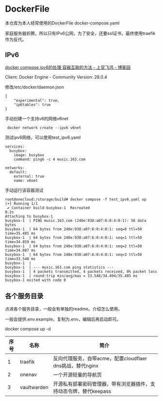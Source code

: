 # DockerFile

本仓库为本人经常使用的DockerFile  docker-compose.yaml

家庭服务器折腾，所以只有IPv6公网，为了安全，还要ssl证书，最终使用traefik作为反代。

## IPv6

[docker compose ipv6的处理 容器互联的方法 - 上官飞鸿 - 博客园](https://www.cnblogs.com/jackadam/p/16617369.html)

Client: Docker Engine - Community
 Version:    28.0.4

修改/etc/docker/daemon.json

```
{
    "experimental": true,
    "ip6tables": true
}
```

手动创建一个支持v6的网络v6net

```
 docker network create --ipv6 v6net
```

测试ipv6网络，可以使用test_ipv6.yaml

```
services:
  busybox:
    image: busybox
    command: ping6 -c 4 music.163.com

networks:
  default:
    external: true
    name: v6net

```

手动运行该容器测试

```
root@onecloud:/storage/build# docker compose -f test_ipv6.yaml up
[+] Running 1/1
 ✔ Container build-busybox-1  Recreated                                                                                                                                                                                                 0.2s
Attaching to busybox-1
busybox-1  | PING music.163.com (240e:938:a07:6:0:4:0:1): 56 data bytes
busybox-1  | 64 bytes from 240e:938:a07:6:0:4:0:1: seq=0 ttl=50 time=35.485 ms
busybox-1  | 64 bytes from 240e:938:a07:6:0:4:0:1: seq=1 ttl=50 time=34.859 ms
busybox-1  | 64 bytes from 240e:938:a07:6:0:4:0:1: seq=2 ttl=50 time=34.087 ms
busybox-1  | 64 bytes from 240e:938:a07:6:0:4:0:1: seq=3 ttl=50 time=33.548 ms
busybox-1  |
busybox-1  | --- music.163.com ping statistics ---
busybox-1  | 4 packets transmitted, 4 packets received, 0% packet loss
busybox-1  | round-trip min/avg/max = 33.548/34.494/35.485 ms
busybox-1 exited with code 0

```

## 各个服务目录

点进各个服务目录，一般会有单独的readme。介绍怎么使用。

一般会提供.env.example，复制为.env，编辑后再启动即可。

docker compose up -d

| 序号 | 名称        | 简介                                                              |
| ---- | ----------- | ----------------------------------------------------------------- |
| 1    | traefik     | 反向代理服务，自带acme，配置cloudflaer dns挑战，替代nginx         |
| 2    | onenav      | 一个开源轻量的导航页                                              |
| 3    | vaultwarden | 开源私有部署密码管理器，带有浏览器插件，支持动态令牌，替代keepass |
